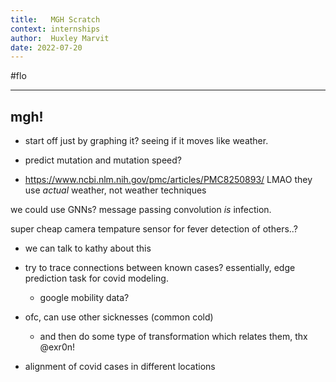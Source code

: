 ```yaml
---
title:   MGH Scratch
context: internships 
author:  Huxley Marvit
date: 2022-07-20
---
```


#flo

***

## mgh!

- start off just by graphing it? seeing if it moves like weather.


- predict mutation and mutation speed?

- https://www.ncbi.nlm.nih.gov/pmc/articles/PMC8250893/ LMAO they use *actual* weather, not weather techniques


we could use GNNs? message passing convolution *is* infection.


super cheap camera tempature sensor for fever detection of others..? 


- we can talk to kathy about this



- try to trace connections between known cases? essentially, edge prediction task for covid modeling.
	- google mobility data?



- ofc, can use other sicknesses (common cold)
	- and then do some type of transformation which relates them, thx @exr0n!


- alignment of covid cases in different locations
























